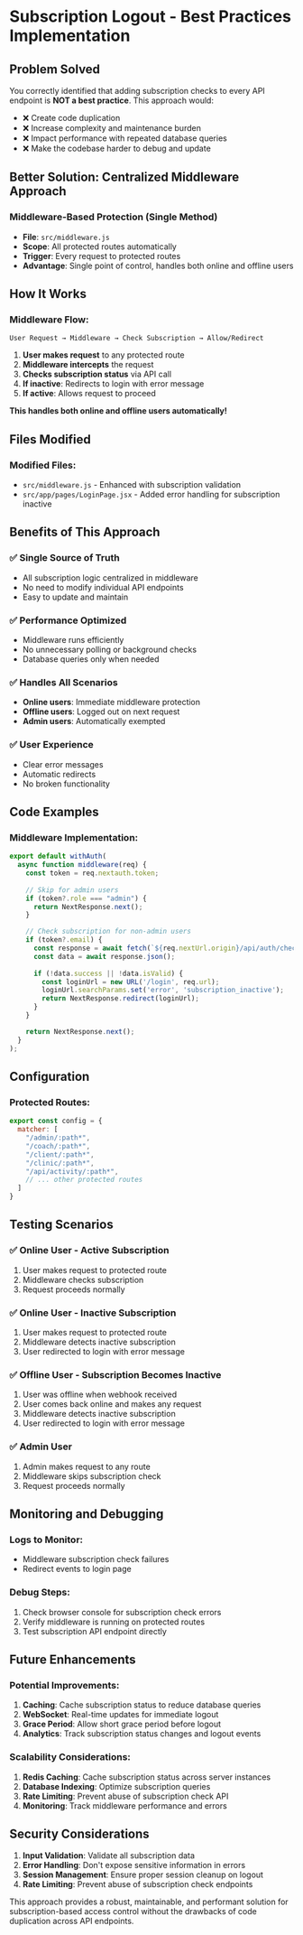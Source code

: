 # Subscription Logout - Best Practices Implementation

## Problem Solved

You correctly identified that adding subscription checks to every API endpoint is **NOT a best practice**. This approach would:
- ❌ Create code duplication
- ❌ Increase complexity and maintenance burden
- ❌ Impact performance with repeated database queries
- ❌ Make the codebase harder to debug and update

## Better Solution: Centralized Middleware Approach

### **Middleware-Based Protection (Single Method)**
- **File**: `src/middleware.js`
- **Scope**: All protected routes automatically
- **Trigger**: Every request to protected routes
- **Advantage**: Single point of control, handles both online and offline users

## How It Works

### Middleware Flow:
```
User Request → Middleware → Check Subscription → Allow/Redirect
```

1. **User makes request** to any protected route
2. **Middleware intercepts** the request
3. **Checks subscription status** via API call
4. **If inactive**: Redirects to login with error message
5. **If active**: Allows request to proceed

**This handles both online and offline users automatically!**

## Files Modified

### Modified Files:
- `src/middleware.js` - Enhanced with subscription validation
- `src/app/pages/LoginPage.jsx` - Added error handling for subscription inactive

## Benefits of This Approach

### ✅ **Single Source of Truth**
- All subscription logic centralized in middleware
- No need to modify individual API endpoints
- Easy to update and maintain

### ✅ **Performance Optimized**
- Middleware runs efficiently
- No unnecessary polling or background checks
- Database queries only when needed

### ✅ **Handles All Scenarios**
- **Online users**: Immediate middleware protection
- **Offline users**: Logged out on next request
- **Admin users**: Automatically exempted

### ✅ **User Experience**
- Clear error messages
- Automatic redirects
- No broken functionality

## Code Examples

### Middleware Implementation:
```javascript
export default withAuth(
  async function middleware(req) {
    const token = req.nextauth.token;
    
    // Skip for admin users
    if (token?.role === "admin") {
      return NextResponse.next();
    }

    // Check subscription for non-admin users
    if (token?.email) {
      const response = await fetch(`${req.nextUrl.origin}/api/auth/check-subscription`);
      const data = await response.json();
      
      if (!data.success || !data.isValid) {
        const loginUrl = new URL('/login', req.url);
        loginUrl.searchParams.set('error', 'subscription_inactive');
        return NextResponse.redirect(loginUrl);
      }
    }

    return NextResponse.next();
  }
);
```



## Configuration

### Protected Routes:
```javascript
export const config = { 
  matcher: [
    "/admin/:path*", 
    "/coach/:path*", 
    "/client/:path*", 
    "/clinic/:path*",
    "/api/activity/:path*",
    // ... other protected routes
  ]
}
```

## Testing Scenarios

### ✅ **Online User - Active Subscription**
1. User makes request to protected route
2. Middleware checks subscription
3. Request proceeds normally

### ✅ **Online User - Inactive Subscription**
1. User makes request to protected route
2. Middleware detects inactive subscription
3. User redirected to login with error message

### ✅ **Offline User - Subscription Becomes Inactive**
1. User was offline when webhook received
2. User comes back online and makes any request
3. Middleware detects inactive subscription
4. User redirected to login with error message

### ✅ **Admin User**
1. Admin makes request to any route
2. Middleware skips subscription check
3. Request proceeds normally

## Monitoring and Debugging

### Logs to Monitor:
- Middleware subscription check failures
- Redirect events to login page

### Debug Steps:
1. Check browser console for subscription check errors
2. Verify middleware is running on protected routes
3. Test subscription API endpoint directly

## Future Enhancements

### Potential Improvements:
1. **Caching**: Cache subscription status to reduce database queries
2. **WebSocket**: Real-time updates for immediate logout
3. **Grace Period**: Allow short grace period before logout
4. **Analytics**: Track subscription status changes and logout events

### Scalability Considerations:
1. **Redis Caching**: Cache subscription status across server instances
2. **Database Indexing**: Optimize subscription queries
3. **Rate Limiting**: Prevent abuse of subscription check API
4. **Monitoring**: Track middleware performance and errors

## Security Considerations

1. **Input Validation**: Validate all subscription data
2. **Error Handling**: Don't expose sensitive information in errors
3. **Session Management**: Ensure proper session cleanup on logout
4. **Rate Limiting**: Prevent abuse of subscription check endpoints

This approach provides a robust, maintainable, and performant solution for subscription-based access control without the drawbacks of code duplication across API endpoints. 